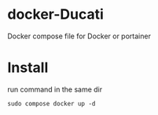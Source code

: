 # docker-Ducati
Docker compose file for Docker or portainer

# Install
run command in the same dir

    sudo compose docker up -d
